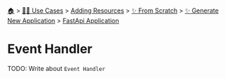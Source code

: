 <!--startTocHeader-->
[🏠](../../../../../README.md) > [👷🏽 Use Cases](../../../../README.md) > [Adding Resources](../../../README.md) > [✨ From Scratch](../../README.md) > [✨ Generate New Application](../README.md) > [FastApi Application](README.md)
# Event Handler
<!--endTocHeader-->
TODO: Write about `Event Handler`
<!--startTocSubTopic-->
<!--endTocSubTopic-->